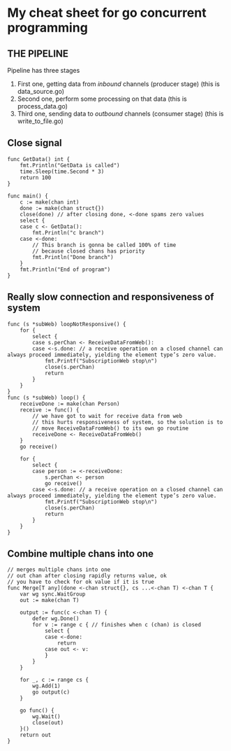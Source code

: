 # My cheat sheet for go concurrent programming 

## THE PIPELINE 
Pipeline has three stages
1. First one, getting data from *inbound* channels (producer stage) (this is data_source.go)
2. Second one, perform some processing on that data (this is process_data.go)
3. Third one, sending data to *outbound* channels (consumer stage) (this is write_to_file.go)

## Close signal

```
func GetData() int {
	fmt.Println("GetData is called")
	time.Sleep(time.Second * 3)
	return 100
}

func main() {
	c := make(chan int)
	done := make(chan struct{})
	close(done) // after closing done, <-done spams zero values
	select {
	case c <- GetData():
		fmt.Println("c branch")
	case <-done:
		// This branch is gonna be called 100% of time 
		// because closed chans has priority 
		fmt.Println("Done branch")
	}
	fmt.Println("End of program")
}
```

##  Really slow connection and responsiveness of system 

```
func (s *subWeb) loopNotResponsive() {
	for {
		select {
		case s.perChan <- ReceiveDataFromWeb():
		case <-s.done: // a receive operation on a closed channel can always proceed immediately, yielding the element type’s zero value.
			fmt.Printf("SubscriptionWeb stop\n")
			close(s.perChan)
			return
		}
	}
}
func (s *subWeb) loop() {
	receiveDone := make(chan Person)
	receive := func() {
		// we have got to wait for receive data from web
		// this hurts responsiveness of system, so the solution is to
		// move ReceiveDataFromWeb() to its own go routine
		receiveDone <- ReceiveDataFromWeb()
	}
	go receive()

	for {
		select {
		case person := <-receiveDone:
			s.perChan <- person
			go receive()
		case <-s.done: // a receive operation on a closed channel can always proceed immediately, yielding the element type’s zero value.
			fmt.Printf("SubscriptionWeb stop\n")
			close(s.perChan)
			return
		}
	}
}

```

## Combine multiple chans into one 

```
// merges multiple chans into one
// out chan after closing rapidly returns value, ok
// you have to check for ok value if it is true
func Merge[T any](done <-chan struct{}, cs ...<-chan T) <-chan T {
	var wg sync.WaitGroup
	out := make(chan T)

	output := func(c <-chan T) {
		defer wg.Done()
		for v := range c { // finishes when c (chan) is closed
			select {
			case <-done:
				return
			case out <- v:
			}
		}
	}

	for _, c := range cs {
		wg.Add(1)
		go output(c)
	}

	go func() {
		wg.Wait()
		close(out)
	}()
	return out
}
```

